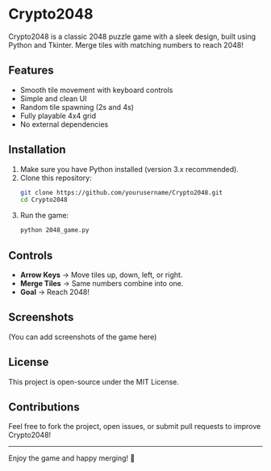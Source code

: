 # Crypto2048

Crypto2048 is a classic 2048 puzzle game with a sleek design, built using Python and Tkinter. Merge tiles with matching numbers to reach 2048!

## Features
- Smooth tile movement with keyboard controls
- Simple and clean UI
- Random tile spawning (2s and 4s)
- Fully playable 4x4 grid
- No external dependencies

## Installation
1. Make sure you have Python installed (version 3.x recommended).
2. Clone this repository: 
   ```sh 
   git clone https://github.com/yourusername/Crypto2048.git
   cd Crypto2048
   ```
3. Run the game:
   ```sh
   python 2048_game.py 
   ```

## Controls
- **Arrow Keys** → Move tiles up, down, left, or right.
- **Merge Tiles** → Same numbers combine into one.
- **Goal** → Reach 2048!

## Screenshots
(You can add screenshots of the game here)

## License
This project is open-source under the MIT License.

## Contributions
Feel free to fork the project, open issues, or submit pull requests to improve Crypto2048!

---
Enjoy the game and happy merging! 🚀
